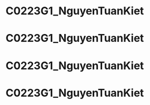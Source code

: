 # C0223G1_NguyenTuanKiet
# C0223G1_NguyenTuanKiet
# C0223G1_NguyenTuanKiet
# C0223G1_NguyenTuanKiet
